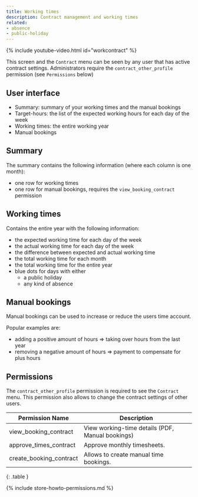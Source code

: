 ```yaml
---
title: Working times
description: Contract management and working times
related:
- absence
- public-holiday
---
```


{% include youtube-video.html id="workcontract" %}

This screen and the `Contract` menu can be seen by any user that has active contract settings.
Administrators require the `contract_other_profile` permission (see `Permissions` below)

## User interface

- Summary: summary of your working times and the manual bookings
- Target-hours: the list of the expected working hours for each day of the week
- Working times: the entire working year
- Manual bookings

## Summary
 
The summary contains the following information (where each column is one month):
- one row for working times
- one row for manual bookings, requires the `view_booking_contract` permission

## Working times

Contains the entire year with the following information:
- the expected working time for each day of the week
- the actual working time for each day of the week
- the difference between expected and actual working time
- the total working time for each month
- the total working time for the entire year
- blue dots for days with either
  - a public holiday 
  - any kind of absence

## Manual bookings

Manual bookings can be used to increase or reduce the users time account.

Popular examples are:
- adding a positive amount of hours => taking over hours from the last year
- removing a negative amount of hours => payment to compensate for plus hours

## Permissions

The `contract_other_profile` permission is required to see the `Contract` menu. 
This permission also allows to change the contract settings of other users.

| Permission Name            | Description                                                                            |
|----------------------------|----------------------------------------------------------------------------------------|
| view_booking_contract      | View working-time details (PDF, Manual bookings)                                       |
| approve_times_contract     | Approve monthly timesheets.                                                            |
| create_booking_contract    | Allows to create manual time bookings.                                                 |
{: .table }

{% include store-howto-permissions.md %}
